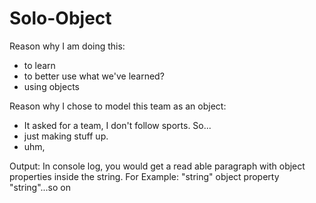 # Solo-Object
Reason why I am doing this:
- to learn
- to better use what we've learned?
- using objects

Reason why I chose to model this team as an object:
- It asked for a team, I don't follow sports. So...
- just making stuff up.
- uhm, 

Output:
In console log, you would get a read able paragraph with object properties inside the string.
For Example: "string" object property "string"...so on
